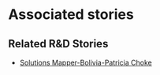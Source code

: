 # Associated stories

<!-- !!DO NOT REMOVE!! start autogenerated hyperlinks -->
## Related R&D Stories
- [Solutions Mapper\-Bolivia\-Patricia Choke](/stories/?doc=SolutionMappers_BOL)
<!-- !!DO NOT REMOVE!! end autogenerated hyperlinks -->